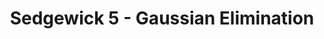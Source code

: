 ---
title: "Sedgewick 5 - Gaussian Elimination"
published: true
morea_id: reading-sedgewick-5
morea_summary: "A simple example, outline of the method, variations and extensions"
morea_type: reading
morea_sort_order: 1
morea_url: http://sciencelib.net/1496/algorithms-r-sedgewick-1983-ww.html
morea_labels:
 - Textbook
 - 10 pages
---